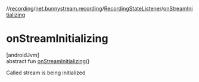 //[recording](../../../index.md)/[net.bunnystream.recording](../index.md)/[RecordingStateListener](index.md)/[onStreamInitializing](on-stream-initializing.md)

# onStreamInitializing

[androidJvm]\
abstract fun [onStreamInitializing](on-stream-initializing.md)()

Called stream is being initialized
